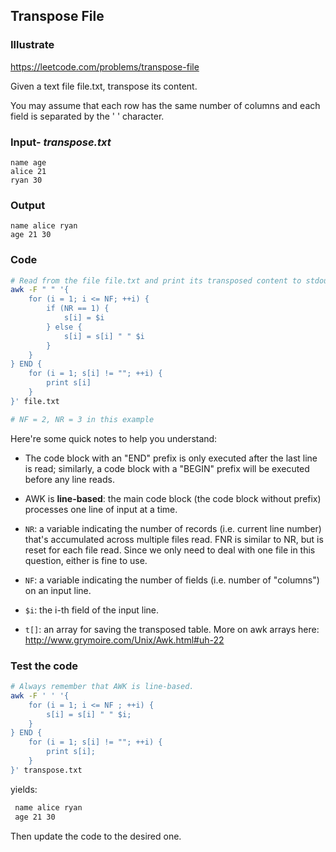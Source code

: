 ## Transpose File
### Illustrate
<https://leetcode.com/problems/transpose-file>

Given a text file file.txt, transpose its content.

You may assume that each row has the same number of columns and each field is separated by the ' ' character.

### Input- _transpose.txt_

```
name age
alice 21
ryan 30
```

### Output
```
name alice ryan
age 21 30
```

### Code
```bash
# Read from the file file.txt and print its transposed content to stdout.
awk -F " " '{
    for (i = 1; i <= NF; ++i) {
        if (NR == 1) {
            s[i] = $i
        } else {
            s[i] = s[i] " " $i
        }
    }
} END {
    for (i = 1; s[i] != ""; ++i) {
        print s[i]
    }
}' file.txt

# NF = 2, NR = 3 in this example
```

Here're some quick notes to help you understand:

- The code block with an "END" prefix is only executed after the last line is read; similarly, a code block with a "BEGIN" prefix will be executed before any line reads.

- AWK is **line-based**: the main code block (the code block without prefix) processes one line of input at a time.

- `NR`: a variable indicating the number of records (i.e. current line number) that's accumulated across multiple files read. FNR is similar to NR, but is reset for each file read. Since we only need to deal with one file in this question, either is fine to use.

- `NF`: a variable indicating the number of fields (i.e. number of "columns") on an input line.

- `$i`: the i-th field of the input line.

- `t[]`: an array for saving the transposed table. More on awk arrays here: <http://www.grymoire.com/Unix/Awk.html#uh-22>

### Test the code
```bash
# Always remember that AWK is line-based.
awk -F ' ' '{
    for (i = 1; i <= NF ; ++i) {
        s[i] = s[i] " " $i;
    }
} END {
    for (i = 1; s[i] != ""; ++i) {
        print s[i];
    }
}' transpose.txt
```

yields:

```bash
 name alice ryan
 age 21 30
```

Then update the code to the desired one.